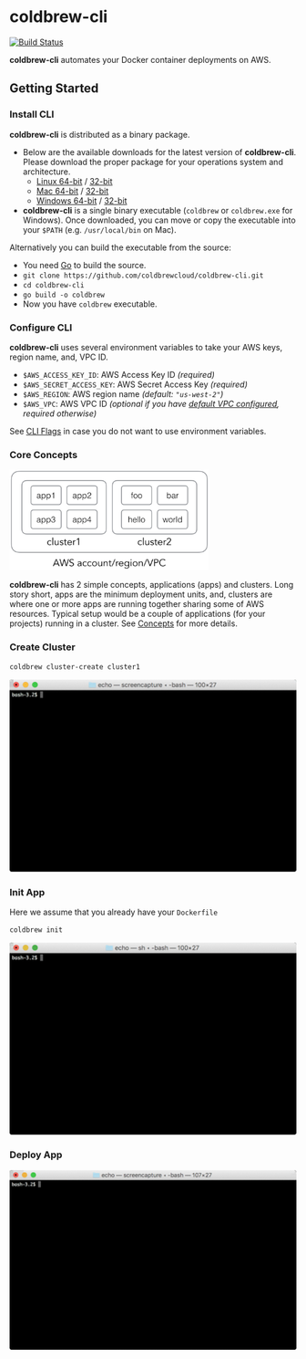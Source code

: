 # coldbrew-cli

[![Build Status](https://travis-ci.org/coldbrewcloud/coldbrew-cli.svg?branch=master)](https://travis-ci.org/coldbrewcloud/coldbrew-cli)

**coldbrew-cli** automates your Docker container deployments on AWS.

## Getting Started

### Install CLI

**coldbrew-cli** is distributed as a binary package.

- Below are the available downloads for the latest version of **coldbrew-cli**. Please download the proper package for your operations system and architecture.
  - [Linux 64-bit](https://s3-us-west-2.amazonaws.com/files.coldbrewcloud.com/cli/linux/amd64/coldbrew) / [32-bit](https://s3-us-west-2.amazonaws.com/files.coldbrewcloud.com/cli/linux/386/coldbrew)
  - [Mac 64-bit](https://s3-us-west-2.amazonaws.com/files.coldbrewcloud.com/cli/darwin/amd64/coldbrew) / [32-bit](https://s3-us-west-2.amazonaws.com/files.coldbrewcloud.com/cli/darwin/386/coldbrew)
  - [Windows 64-bit](https://s3-us-west-2.amazonaws.com/files.coldbrewcloud.com/cli/windows/amd64/coldbrew.exe) / [32-bit](https://s3-us-west-2.amazonaws.com/files.coldbrewcloud.com/cli/windows/386/coldbrew.exe)
- **coldbrew-cli** is a single binary executable (`coldbrew` or `coldbrew.exe` for Windows). Once downloaded, you can move or copy the executable into your `$PATH` (e.g. `/usr/local/bin` on Mac).

Alternatively you can build the executable from the source:
- You need [Go](https://golang.org/) to build the source.
- `git clone https://github.com/coldbrewcloud/coldbrew-cli.git`
- `cd coldbrew-cli`
- `go build -o coldbrew`
- Now you have `coldbrew` executable.

### Configure CLI

**coldbrew-cli** uses several environment variables to take your AWS keys, region name, and, VPC ID.

- `$AWS_ACCESS_KEY_ID`: AWS Access Key ID _(required)_ 
- `$AWS_SECRET_ACCESS_KEY`: AWS Secret Access Key _(required)_
- `$AWS_REGION`: AWS  region name _(default: `"us-west-2"`)_
- `$AWS_VPC`: AWS VPC ID _(optional if you have [default VPC configured](http://docs.aws.amazon.com/AmazonVPC/latest/UserGuide/default-vpc.html), required otherwise)_

See [CLI Flags](https://github.com/coldbrewcloud/coldbrew-cli/wiki/CLI-Global-Flags) in case you do not want to use environment variables.

### Core Concepts

<img src="https://raw.githubusercontent.com/coldbrewcloud/assets/master/coldbrew-cli/concept.png" width="350">

**coldbrew-cli** has 2 simple concepts, applications (apps) and clusters. Long story short, apps are the minimum deployment units, and, clusters are where one or more apps are running together sharing some of AWS resources. Typical setup would be a couple of applications (for your projects) running in a cluster. See [Concepts](https://github.com/coldbrewcloud/coldbrew-cli/wiki/Concepts) for more details.

### Create Cluster

```bash
coldbrew cluster-create cluster1
```

<img src="https://raw.githubusercontent.com/coldbrewcloud/assets/master/coldbrew-cli/command-cluster-create.gif" width="700">

### Init App

Here we assume that you already have your `Dockerfile`

```bash
coldbrew init
```

<img src="https://raw.githubusercontent.com/coldbrewcloud/assets/master/coldbrew-cli/command-init.gif" width="700">

### Deploy App

<img src="https://raw.githubusercontent.com/coldbrewcloud/assets/master/coldbrew-cli/command-deploy.gif" width="700">





